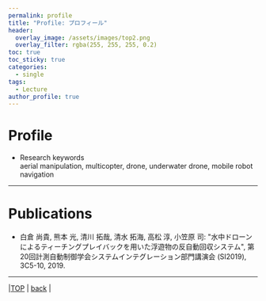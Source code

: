 ```yaml
---
permalink: profile
title: "Profile: プロフィール"
header:
  overlay_image: /assets/images/top2.png
  overlay_filter: rgba(255, 255, 255, 0.2)
toc: true
toc_sticky: true
categories:
  - single
tags:
  - Lecture
author_profile: true
---
```

# Profile
* Research keywords  
  aerial manipulation, multicopter, drone, underwater drone, mobile robot navigation
---

# Publications  
* 白倉 尚貴, 熊本 光, 清川 拓哉, 清水 拓海, 高松 淳, 小笠原 司: "水中ドローンによるティーチングプレイバックを用いた浮遊物の反自動回収システム", 第20回計測自動制御学会システムインテグレーション部門講演会 (SI2019), 3C5-10, 2019.

---

|[TOP](/) | <a href="javascript:history.back()">back</a> |

